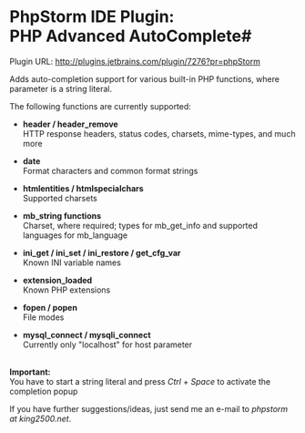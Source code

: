 # PhpStorm IDE Plugin:<br>PHP Advanced AutoComplete#

Plugin URL: http://plugins.jetbrains.com/plugin/7276?pr=phpStorm

Adds auto-completion support for various built-in PHP functions, where parameter is a string literal.


The following functions are currently supported:

* <b>header / header_remove</b><br>
    HTTP response headers, status codes, charsets, mime-types, and much more

* <b>date</b><br>
    Format characters and common format strings

* <b>htmlentities / htmlspecialchars</b><br>
    Supported charsets

* <b>mb_string functions</b><br>
    Charset, where required; types for mb_get_info and supported languages for mb_language

* <b>ini_get / ini_set / ini_restore / get_cfg_var</b><br>
    Known INI variable names

* <b>extension_loaded</b><br>
    Known PHP extensions

* <b>fopen / popen</b><br>
    File modes

* <b>mysql_connect / mysqli_connect</b><br>
    Currently only &quot;localhost&quot; for host parameter<br><br></li>

<b>Important:</b><br>
You have to start a string literal and press <i>Ctrl</i> + <i>Space</i> to activate the completion popup

If you have further suggestions/ideas, just send me an e-mail to <i>phpstorm at king2500.net</i>.
